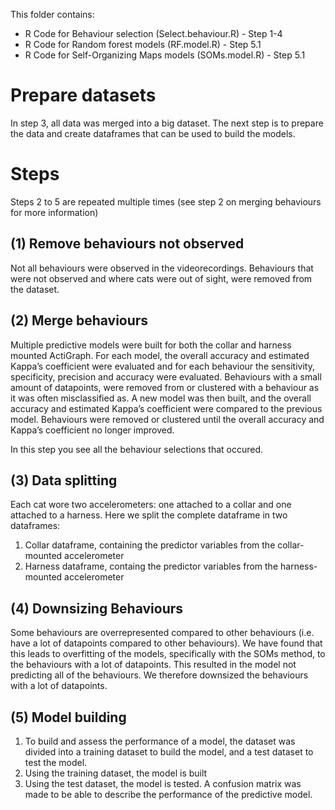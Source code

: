 This folder contains:
- R Code for Behaviour selection (Select.behaviour.R) - Step 1-4
- R Code for Random forest models (RF.model.R) - Step 5.1
- R Code for Self-Organizing Maps models (SOMs.model.R) - Step 5.1

# Prepare datasets
In step 3, all data was merged into a big dataset. The next step is to prepare the data and create dataframes that can be used to build the models.

# Steps
Steps 2 to 5 are repeated multiple times (see step 2 on merging behaviours for more information)
## (1) Remove behaviours not observed
Not all behaviours were observed in the videorecordings. Behaviours that were not observed and where cats were out of sight, were removed from the dataset. 
## (2) Merge behaviours
Multiple predictive models were built for both the collar and harness mounted ActiGraph. For each model, the overall accuracy and estimated Kappa’s coefficient were evaluated and for each behaviour the sensitivity, specificity, precision and accuracy were evaluated. Behaviours with a small amount of datapoints, were removed from or clustered with a behaviour as it was often misclassified as. A new model was then built, and the overall accuracy and estimated Kappa’s coefficient were compared to the previous model. Behaviours were removed or clustered until the overall accuracy and Kappa’s coefficient no longer improved.

In this step you see all the behaviour selections that occured.
## (3) Data splitting
Each cat wore two accelerometers: one attached to a collar and one attached to a harness. Here we split the complete dataframe in two dataframes:
1. Collar dataframe, containing the predictor variables from the collar-mounted accelerometer
2. Harness dataframe, containg the predictor variables from the harness-mounted accelerometer
## (4) Downsizing Behaviours
Some behaviours are overrepresented compared to other behaviours (i.e. have a lot of datapoints compared to other behaviours). We have found that this leads to overfitting of the models, specifically with the SOMs method, to the behaviours with a lot of datapoints. This resulted in the model not predicting all of the behaviours. We therefore downsized the behaviours with a lot of datapoints.
## (5) Model building
1. To build and assess the performance of a model, the dataset was divided into a training dataset to build the model, and a test dataset to test the model.
2. Using the training dataset, the model is built
3. Using the test dataset, the model is tested. A confusion matrix was made to be able to describe the performance of the predictive model.
